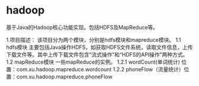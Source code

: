 # hadoop
基于Java的Hadoop核心功能实现。包括HDFS及MapReduce等。

1.项目描述：
    该项目分为两个模块，分别是hdfs模块和mapreduce模块。
1.1 hdfs模块
    主要包括Java操作HDFS，如获取HDFS文件系统，读取文件信息，上传下载文件等。其中上传下载文件包含“流式操作”和“HDFS的API操作”两种方式。
1.2 mapReduce模块
    一些mapReduce的实例。
1.2.1 wordCount(单词统计) 位置：com.xu.hadoop.mapreduce.wordcount
1.2.2 phoneFlow（流量统计）位置：com.xu.hadoop.mapreduce.phoneFlow
    
